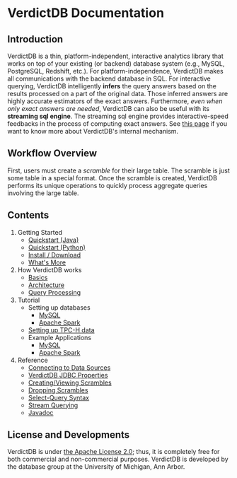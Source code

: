 # VerdictDB Documentation

## Introduction

VerdictDB is a thin, platform-independent, interactive analytics library that works on top of your existing (or backend) database system (e.g., MySQL, PostgreSQL, Redshift, etc.). For platform-independence, VerdictDB makes all communications with the backend database in SQL. For interactive querying, VerdictDB intelligently **infers** the query answers based on the results processed on a part of the original data. Those inferred answers are highly accurate estimators of the exact answers. Furthermore, *even when only exact answers are needed*, VerdictDB can also be useful with its **streaming sql engine**. The streaming sql engine provides interactive-speed feedbacks in the process of computing exact answers. See [this page](/how_it_works/basics) if you want to know more about VerdictDB's internal mechanism.


## Workflow Overview

First, users must create a *scramble* for their large table. The scramble is just some table in a special format. Once the scramble is created, VerdictDB performs its unique operations to quickly process aggregate queries involving the large table.


## Contents

1. Getting Started
    - [Quickstart (Java)](/getting_started/quickstart)
    - [Quickstart (Python)](getting_started/quickstart_python)
    - [Install / Download](/getting_started/install)
    - [What's More](/getting_started/whatsmore)
1. How VerdictDB works
    - [Basics](/how_it_works/basics)
    - [Architecture](/how_it_works/architecture)
    - [Query Processing](/how_it_works/query_processing)
1. Tutorial
    - Setting up databases
        - [MySQL](/tutorial/setup/mysql)
        - [Apache Spark](/tutorial/setup/spark)
    - [Setting up TPC-H data](/tutorial/tpch)
    - Example Applications
        - [MySQL](/tutorial/example/mysql)
        - [Apache Spark](/tutorial/example/spark)
1. Reference
    - [Connecting to Data Sources](/reference/connection)
    - [VerdictDB JDBC Properties](/reference/properties)
    - [Creating/Viewing Scrambles](/reference/scrambling)
    - [Dropping Scrambles](/reference/drop_scrambling)
    - [Select-Query Syntax](/reference/query_syntax)
    - [Stream Querying](/reference/streaming)
    - [Javadoc](/reference/javadoc)



## License and Developments

VerdictDB is under [the Apache License 2.0](https://www.apache.org/licenses/LICENSE-2.0); thus, it is completely free for both commercial and non-commercial purposes. VerdictDB is developed by the database group at the University of Michigan, Ann Arbor.
